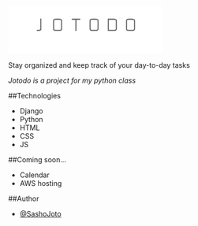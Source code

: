 ![logo](static/images/logo.png)

Stay organized and keep track of your day-to-day tasks

*Jotodo is a project for my python class*

##Technologies

- Django
- Python
- HTML
- CSS
- JS

##Coming soon...

- Calendar
- AWS hosting

##Author

- [@SashoJoto](https://github.com/SashoJoto)
